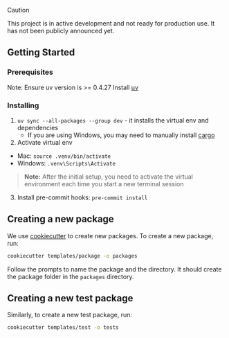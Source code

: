 > [!CAUTION]
> This project is in active development and not ready for production use. It has not been publicly announced yet.

## Getting Started

### Prerequisites

Note: Ensure uv version is >= 0.4.27
Install [uv](https://docs.astral.sh/uv/getting-started/installation/)

### Installing

1. `uv sync --all-packages --group dev` - it installs the virtual env and dependencies
   - If you are using Windows, you may need to manually install [cargo](https://doc.rust-lang.org/cargo/getting-started/installation.html)
2. Activate virtual env

- Mac: `source .venv/bin/activate`
- Windows: `.venv\Scripts\Activate`

> **Note:** After the initial setup, you need to activate the virtual environment each time you start a new terminal session

3. Install pre-commit hooks: `pre-commit install`

## Creating a new package

We use [cookiecutter](https://cookiecutter.readthedocs.io/en/latest/README.html) to create new packages. To create a new package, run:

```bash
cookiecutter templates/package -o packages
```

Follow the prompts to name the package and the directory. It should create the package folder in the `packages` directory.

## Creating a new test package

Similarly, to create a new test package, run:

```bash
cookiecutter templates/test -o tests
```